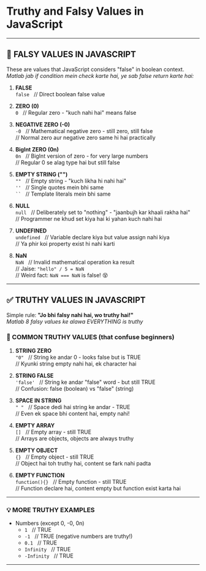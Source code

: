 # Truthy and Falsy Values in JavaScript

---

## 🚫 FALSY VALUES IN JAVASCRIPT

These are values that JavaScript considers "false" in boolean context.  
_Matlab jab if condition mein check karte hai, ye sab false return karte hai:_

1. **FALSE**  
   `false` &nbsp; // Direct boolean false value

2. **ZERO (0)**  
   `0` &nbsp; // Regular zero - "kuch nahi hai" means false

3. **NEGATIVE ZERO (-0)**  
   `-0` &nbsp; // Mathematical negative zero - still zero, still false  
   // Normal zero aur negative zero same hi hai practically

4. **BigInt ZERO (0n)**  
   `0n` &nbsp; // BigInt version of zero - for very large numbers  
   // Regular 0 se alag type hai but still false

5. **EMPTY STRING ("")**  
   `""` &nbsp; // Empty string - "kuch likha hi nahi hai"  
   `''` &nbsp; // Single quotes mein bhi same  
   ```` `` ```` &nbsp; // Template literals mein bhi same

6. **NULL**  
   `null` &nbsp; // Deliberately set to "nothing" - "jaanbujh kar khaali rakha hai"  
   // Programmer ne khud set kiya hai ki yahan kuch nahi hai

7. **UNDEFINED**  
   `undefined` &nbsp; // Variable declare kiya but value assign nahi kiya  
   // Ya phir koi property exist hi nahi karti

8. **NaN**  
   `NaN` &nbsp; // Invalid mathematical operation ka result  
   // Jaise: `"hello" / 5 = NaN`  
   // Weird fact: `NaN === NaN` is false! 😵

---

## ✅ TRUTHY VALUES IN JAVASCRIPT

Simple rule: **"Jo bhi falsy nahi hai, wo truthy hai!"**  
_Matlab 8 falsy values ke alawa EVERYTHING is truthy_

### 🎯 COMMON TRUTHY VALUES (that confuse beginners)

1. **STRING ZERO**  
   `"0"` &nbsp; // String ke andar 0 - looks false but is TRUE  
   // Kyunki string empty nahi hai, ek character hai

2. **STRING FALSE**  
   `'false'` &nbsp; // String ke andar "false" word - but still TRUE  
   // Confusion: false (boolean) vs "false" (string)

3. **SPACE IN STRING**  
   `" "` &nbsp; // Space dedi hai string ke andar - TRUE  
   // Even ek space bhi content hai, empty nahi!

4. **EMPTY ARRAY**  
   `[]` &nbsp; // Empty array - still TRUE  
   // Arrays are objects, objects are always truthy

5. **EMPTY OBJECT**  
   `{}` &nbsp; // Empty object - still TRUE  
   // Object hai toh truthy hai, content se fark nahi padta

6. **EMPTY FUNCTION**  
   `function(){}` &nbsp; // Empty function - still TRUE  
   // Function declare hai, content empty but function exist karta hai

---

### 💡 MORE TRUTHY EXAMPLES

- Numbers (except 0, -0, 0n)
  - `1` &nbsp; // TRUE
  - `-1` &nbsp; // TRUE (negative numbers are truthy!)
  - `0.1` &nbsp; // TRUE
  - `Infinity` &nbsp; // TRUE
  - `-Infinity` &nbsp; // TRUE

---

